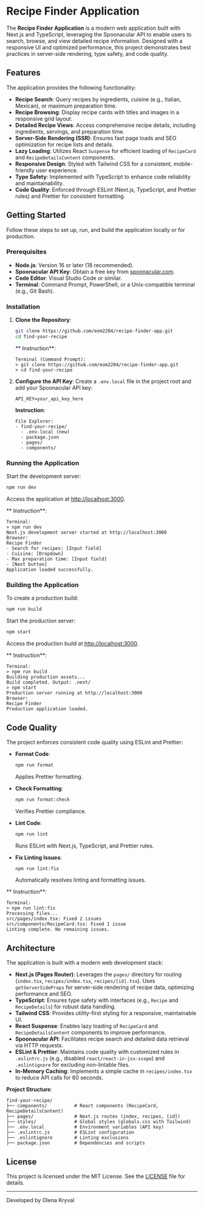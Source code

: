 # Recipe Finder Application

The **Recipe Finder Application** is a modern web application built with Next.js and TypeScript, leveraging the Spoonacular API to enable users to search, browse, and view detailed recipe information. Designed with a responsive UI and optimized performance, this project demonstrates best practices in server-side rendering, type safety, and code quality.

## Features

The application provides the following functionality:
- **Recipe Search**: Query recipes by ingredients, cuisine (e.g., Italian, Mexican), or maximum preparation time.
- **Recipe Browsing**: Display recipe cards with titles and images in a responsive grid layout.
- **Detailed Recipe Views**: Access comprehensive recipe details, including ingredients, servings, and preparation time.
- **Server-Side Rendering (SSR)**: Ensures fast page loads and SEO optimization for recipe lists and details.
- **Lazy Loading**: Utilizes React `Suspense` for efficient loading of `RecipeCard` and `RecipeDetailsContent` components.
- **Responsive Design**: Styled with Tailwind CSS for a consistent, mobile-friendly user experience.
- **Type Safety**: Implemented with TypeScript to enhance code reliability and maintainability.
- **Code Quality**: Enforced through ESLint (Next.js, TypeScript, and Prettier rules) and Prettier for consistent formatting.

## Getting Started

Follow these steps to set up, run, and build the application locally or for production.

### Prerequisites
- **Node.js**: Version 16 or later (18 recommended).
- **Spoonacular API Key**: Obtain a free key from [spoonacular.com](https://spoonacular.com/).
- **Code Editor**: Visual Studio Code or similar.
- **Terminal**: Command Prompt, PowerShell, or a Unix-compatible terminal (e.g., Git Bash).

### Installation
1. **Clone the Repository**:
   ```bash
   git clone https://github.com/eom2204/recipe-finder-app.git
   cd find-your-recipe
   ```

   ** Instruction**:
   ```
   Terminal (Command Prompt):
   > git clone https://github.com/eom2204/recipe-finder-app.git
   > cd find-your-recipe
   ```

2. **Configure the API Key**:
   Create a `.env.local` file in the project root and add your Spoonacular API key:
   ```
   API_KEY=your_api_key_here
   ```

   **Instruction**:
   ```
   File Explorer:
   - find-your-recipe/
     - .env.local (new)
     - package.json
     - pages/
     - components/
   ```

### Running the Application
Start the development server:
```bash
npm run dev
```

Access the application at [http://localhost:3000](http://localhost:3000).

** Instruction**:
```
Terminal:
> npm run dev
Next.js development server started at http://localhost:3000
Browser:
Recipe Finder
- Search for recipes: [Input field]
- Cuisine: [Dropdown]
- Max preparation time: [Input field]
- [Next button]
Application loaded successfully.
```

### Building the Application
To create a production build:
```bash
npm run build
```

Start the production server:
```bash
npm start
```

Access the production build at [http://localhost:3000](http://localhost:3000).

** Instruction**:
```
Terminal:
> npm run build
Building production assets...
Build completed. Output: .next/
> npm start
Production server running at http://localhost:3000
Browser:
Recipe Finder
Production application loaded.
```

## Code Quality

The project enforces consistent code quality using ESLint and Prettier:

- **Format Code**:
  ```bash
  npm run format
  ```
  Applies Prettier formatting.

- **Check Formatting**:
  ```bash
  npm run format:check
  ```
  Verifies Prettier compliance.

- **Lint Code**:
  ```bash
  npm run lint
  ```
  Runs ESLint with Next.js, TypeScript, and Prettier rules.

- **Fix Linting Issues**:
  ```bash
  npm run lint:fix
  ```
  Automatically resolves linting and formatting issues.

** Instruction**:
```
Terminal:
> npm run lint:fix
Processing files...
src/pages/index.tsx: Fixed 2 issues
src/components/RecipeCard.tsx: Fixed 1 issue
Linting complete. No remaining issues.
```
## Architecture

The application is built with a modern web development stack:

- **Next.js (Pages Router)**: Leverages the `pages/` directory for routing (`index.tsx`, `recipes/index.tsx`, `recipes/[id].tsx`). Uses `getServerSideProps` for server-side rendering of recipe data, optimizing performance and SEO.
- **TypeScript**: Ensures type safety with interfaces (e.g., `Recipe` and `RecipeDetails`) for robust data handling.
- **Tailwind CSS**: Provides utility-first styling for a responsive, maintainable UI.
- **React Suspense**: Enables lazy loading of `RecipeCard` and `RecipeDetailsContent` components to improve performance.
- **Spoonacular API**: Facilitates recipe search and detailed data retrieval via HTTP requests.
- **ESLint & Prettier**: Maintains code quality with customized rules in `.eslintrc.js` (e.g., disabled `react/react-in-jsx-scope`) and `.eslintignore` for excluding non-lintable files.
- **In-Memory Caching**: Implements a simple cache in `recipes/index.tsx` to reduce API calls for 60 seconds.

**Project Structure**:
```
find-your-recipe/
├── components/          # React components (RecipeCard, RecipeDetailsContent)
├── pages/               # Next.js routes (index, recipes, [id])
├── styles/              # Global styles (globals.css with Tailwind)
├── .env.local           # Environment variables (API key)
├── .eslintrc.js         # ESLint configuration
├── .eslintignore        # Linting exclusions
├── package.json         # Dependencies and scripts
```

## License

This project is licensed under the MIT License. See the [LICENSE](LICENSE) file for details.

---
Developed by Olena Kryval